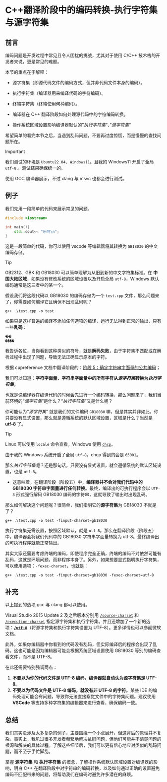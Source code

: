 # C++翻译阶段中的编码转换-执行字符集与源字符集

## 前言

编码问题是开发过程中常见且令人困扰的挑战，尤其对于使用 C/C++ 技术栈的开发者来说，更是常见的难题。

本节的重点在于解释：

- 源字符集（即源代码文件的编码方式，但并非代码文件本身的编码）。

- 执行字符集（编译器用来编译代码的字符编码）。

- 终端字符集（终端使用何种编码）。

- 编译器在 C++ 翻译阶段如何处理源代码中的字符编码转换。

- 操作系统区域设置影响编译器默认的”*执行字符集*“、”*源字符集*“

希望简单的看完本节之后，当遇到乱码问题，不要再过度惊慌，而是慢慢的查找问题所在。

> [!IMPORTANT]
> 我们测试的环境是 `Ubuntu22.04`、`Windows11`。且我的 Windows11 开启了全局 `utf-8` 。测试结果确保统一的。
>
> 使用 GCC 编译器展示，不过 clang 与 msvc 也都会进行测试。

## 例子

我们先用一段简单的代码来展示常见的问题。

```cpp
#include <iostream>

int main(){
    std::cout<< "乐呵\n";
}
```

这是一段简单的代码，你可以使用 vscode 等编辑器将其转换为 `GB18030` 的中文编码存储。

> [!TIP]
>
> GB2312、GBK 和 GB18030 可以简单理解为从旧到新的中文字符集标准。在 **中国大陆区域**，如果没有修改系统的区域设置以及开启全局 `utf-8`，Windows 默认编码通常是这三者中的某一个。

假设我们将这段代码以 GB18030 的编码存储为一个 `test.cpp` 文件，那么问题来了，你需要如何编译它且确保不出现乱码呢？

```shell
g++ .\test.cpp -o test
```

如果只是这样普遍的编译不添加任何选项的编译，运行无法得到正常的输出，只有一些**乱码**：

```shell
�ֺ�
����
```

我告诉各位，当你看到这种类似的符号，就是**解码失败**，由于字符集不匹配或在解析过程中出现了问题，导致无法正确显示原本的字符。

根据 cppreference 文档中翻译阶段的：[阶段 5：确定字符串字面量的公共编码](.E9.98.B6.E6.AE.B5_5.EF.BC.9A.E7.A1.AE.E5.AE.9A.E5.AD.97.E7.AC.A6.E4.B8.B2.E5.AD.97.E9.9D.A2.E9.87.8F.E7.9A.84.E5.85.AC.E5.85.B1.E7.BC.96.E7.A0.81)；

我们可以知道：**字符字面量、字符串字面量中的所有字符从*源字符集*转换为*执行字符集***。

也就是说编译器在编译代码的时候会先进行一个编码转换，那么问题来了，我们当前环境的“*源字符集*”是什么？“*执行字符集*”又是什么呢？

你可能认为“*源字符集*” 就是我们的文件编码 `GB18030` 嘛，但是其实并非如此，你只要没有显式设置，那么就是遵循系统的默认区域设置，区域是什么？当然是 **utf-8** 了。

> [!TIP]
>
> Linux 可以使用 `locale` 命令查看，Windows 使用 [`chcp`](https://learn.microsoft.com/zh-cn/windows-server/administration/windows-commands/chcp)。
>
> 由于我的 Windows 系统开启了全局 `utf-8`，chcp 得到的会是 `65001`。

那么*执行字符集*呢？还是那句话，只要没有显式设置，就会遵循系统的默认区域设置，也是 `utf-8`。

- 这意味着，在翻译阶段（阶段五）中，**编译器并不会对我们代码中的 GB18030 字符串字面量进行任何转换**。最终，编译出的可执行程序会以 `UTF-8` 形式强行解码 GB18030 编码的字符串，这就导致了输出时出现乱码。

那么如何解决这个问题呢？很简单，我们指明它的**源字符集**为 GB18030 不就是了？

```shell
g++ .\test.cpp -o test -finput-charset=gb18030
```

执行字符集无需设置，按照区域默认，就是 `utf-8`。那么在翻译阶段（阶段五）中，编译器会将我们代码中的 GB18030 字符串字面量转换为 utf-8。最终编译出的可执行程序就能正常输出。

其实大家还需要考虑终端的编码，即使程序完全正确，终端的编码不对依然可能有乱码，这就是环境问题，而非程序本身了。另外，如果想要显式指明执行字符集，可以使用选项：`-fexec-charset`，也就是：

```shell
g++ .\test.cpp -o test -finput-charset=gb18030 -fexec-charset=utf-8
```

## 补充

以上提到的选项 gcc 与 clang 都可以使用。

Visual Studio 2015 Update 2 及之后版本分别用 [`/source-charset`](https://learn.microsoft.com/zh-cn/cpp/build/reference/source-charset-set-source-character-set?view=msvc-170) 和 [`/execution-charset`](https://learn.microsoft.com/zh-cn/cpp/build/reference/execution-charset-set-execution-character-set?view=msvc-170) 指定源字符集和执行字符集。并且还增加了一个新的选项：[**`/utf-8`**](https://learn.microsoft.com/zh-cn/cpp/build/reference/utf-8-set-source-and-executable-character-sets-to-utf-8?view=msvc-170)（将源字符集和执行字符集设置为 UTF-8）。更多详情也可以参阅微软文档。

此外，如果你编辑器中你看到的代码没有乱码，但实际编译后的程序会出现了乱码。这也可能是因为编辑器可能会根据系统区域设置使用 GB18030 等别的编码查看文件，而不是 UTF-8。

在此还需要特别强调两点：

1. **不要以为你的代码文件是 UTF-8 编码，编译器就自动认为源字符集是 UTF-8**。
2. **不要以为代码文件是 UTF-8 编码，就没有非 UTF-8 的字符**。某些 IDE 的编码处理可能会有问题，导致你无法直接察觉文件中的字符集问题。建议使用 **VSCode** 等支持多种字符集的编辑器来进行查看，确保编码一致。

## 总结

我们其实没涉及太多复杂的例子，主要围绕一个小点展开，但这背后的原理并不复杂。事实上，我见过很多开发者频繁地解决乱码问题，但他们可能并不清楚问题的根源和解决的具体过程。了解这些细节后，我们可以更有信心地应对类似的乱码问题，而不至于手忙脚乱。

掌握 **源字符集** 和 **执行字符集** 的概念，了解操作系统默认区域设置对编译器的影响，明白 C++ 在翻译阶段中对字符串的编码转换，以及如何通过正确的设置避免编码不匹配带来的问题，将帮助我们在编码时避免许多潜在的麻烦。
